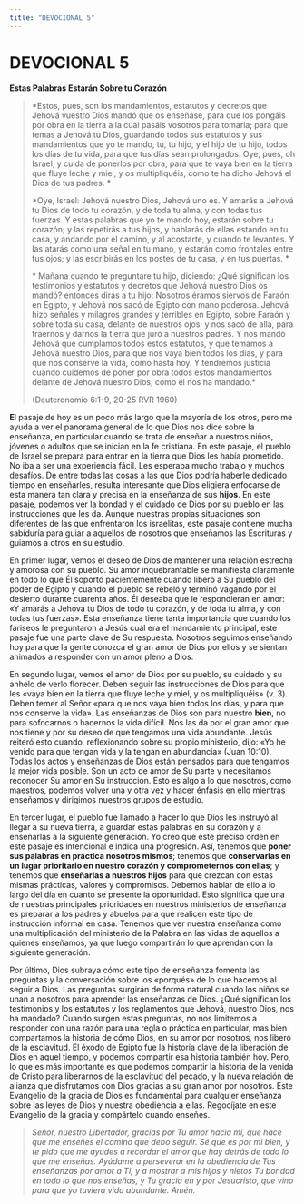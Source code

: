 ```yaml
---
title: "DEVOCIONAL 5"
---
```

# DEVOCIONAL 5

**Estas Palabras Estarán Sobre tu Corazón**

> *Estos, pues, son los mandamientos, estatutos y decretos que Jehová
> vuestro Dios mandó que os enseñase, para que los pongáis por obra en
> la tierra a la cual pasáis vosotros para tomarla; para que temas a
> Jehová tu Dios, guardando todos sus estatutos y sus mandamientos que
> yo te mando, tú, tu hijo, y el hijo de tu hijo, todos los días de tu
> vida, para que tus días sean prolongados. Oye, pues, oh Israel, y
> cuida de ponerlos por obra, para que te vaya bien en la tierra que
> fluye leche y miel, y os multipliquéis, como te ha dicho Jehová el
> Dios de tus padres. *
>
> *Oye, Israel: Jehová nuestro Dios, Jehová uno es. Y amarás a Jehová tu
> Dios de todo tu corazón, y de toda tu alma, y con todas tus fuerzas. Y
> estas palabras que yo te mando hoy, estarán sobre tu corazón; y las
> repetirás a tus hijos, y hablarás de ellas estando en tu casa, y
> andando por el camino, y al acostarte, y cuando te levantes. Y las
> atarás como una señal en tu mano, y estarán como frontales entre tus
> ojos; y las escribirás en los postes de tu casa, y en tus puertas. *
>
> * Mañana cuando te preguntare tu hijo, diciendo: ¿Qué significan los
> testimonios y estatutos y decretos que Jehová nuestro Dios os
> mandó? entonces dirás a tu hijo: Nosotros éramos siervos de Faraón en
> Egipto, y Jehová nos sacó de Egipto con mano poderosa. Jehová hizo
> señales y milagros grandes y terribles en Egipto, sobre Faraón y sobre
> toda su casa, delante de nuestros ojos; y nos sacó de allá, para
> traernos y darnos la tierra que juró a nuestros padres. Y nos mandó
> Jehová que cumplamos todos estos estatutos, y que temamos a Jehová
> nuestro Dios, para que nos vaya bien todos los días, y para que nos
> conserve la vida, como hasta hoy. Y tendremos justicia cuando cuidemos
> de poner por obra todos estos mandamientos delante de Jehová nuestro
> Dios, como él nos ha mandado.*
>
> (Deuteronomio 6:1-9, 20-25 RVR 1960)

**E**l pasaje de hoy es un poco más largo que la mayoría de los otros,
pero me ayuda a ver el panorama general de lo que Dios nos dice sobre la
enseñanza, en particular cuando se trata de enseñar a nuestros niños,
jóvenes o adultos que se inician en la fe cristiana. En este pasaje, el
pueblo de Israel se prepara para entrar en la tierra que Dios les había
prometido. No iba a ser una experiencia fácil. Les esperaba mucho
trabajo y muchos desafíos. De entre todas las cosas a las que Dios
podría haberle dedicado tiempo en enseñarles, resulta interesante que
Dios eligiera enfocarse de esta manera tan clara y precisa en la
enseñanza de sus **hijos**. En este pasaje, podemos ver la bondad y el
cuidado de Dios por su pueblo en las instrucciones que les da. Aunque
nuestras propias situaciones son diferentes de las que enfrentaron los
israelitas, este pasaje contiene mucha sabiduría para guiar a aquellos
de nosotros que enseñamos las Escrituras y guiamos a otros en su
estudio.

En primer lugar, vemos el deseo de Dios de mantener una relación
estrecha y amorosa con su pueblo. Su amor inquebrantable se manifiesta
claramente en todo lo que Él soportó pacientemente cuando liberó a Su
pueblo del poder de Egipto y cuando el pueblo se rebeló y terminó
vagando por el desierto durante cuarenta años. Él deseaba que le
respondieran en amor: «Y amarás a Jehová tu Dios de todo tu corazón, y
de toda tu alma, y con todas tus fuerzas». Esta enseñanza tiene tanta
importancia que cuando los fariseos le preguntaron a Jesús cuál era el
mandamiento principal, este pasaje fue una parte clave de Su respuesta.
Nosotros seguimos enseñando hoy para que la gente conozca el gran amor
de Dios por ellos y se sientan animados a responder con un amor pleno a
Dios.

En segundo lugar, vemos el amor de Dios por su pueblo, su cuidado y su
anhelo de verlo florecer. Deben seguir las instrucciones de Dios para
que les «vaya bien en la tierra que fluye leche y miel, y os
multipliquéis» (v. 3). Deben temer al Señor «para que nos vaya bien
todos los días, y para que nos conserve la vida». Las enseñanzas de Dios
son para nuestro **bien**, no para sofocarnos o hacernos la vida
difícil. Nos las da por el gran amor que nos tiene y por su deseo de que
tengamos una vida abundante. Jesús reiteró esto cuando, reflexionando
sobre su propio ministerio, dijo: «Yo he venido para que tengan vida y
la tengan en abundancia» (Juan 10:10). Todas los actos y enseñanzas de
Dios están pensados para que tengamos la mejor vida posible. Son un acto
de amor de Su parte y necesitamos reconocer Su amor en Su instrucción.
Esto es algo a lo que nosotros, como maestros, podemos volver una y otra
vez y hacer énfasis en ello mientras enseñamos y dirigimos nuestros
grupos de estudio.

En tercer lugar, el pueblo fue llamado a hacer lo que Dios les instruyó
al llegar a su nueva tierra, a guardar estas palabras en su corazón y a
enseñarlas a la siguiente generación. Yo creo que este preciso orden en
este pasaje es intencional e indica una progresión. Así, tenemos que
**poner sus palabras en práctica nosotros mismos**; tenemos que
**conservarlas en un lugar prioritario en nuestro corazón y
comprometernos con ellas**; y tenemos que **enseñarlas a nuestros
hijos** para que crezcan con estas mismas prácticas, valores y
compromisos. Debemos hablar de ello a lo largo del día en cuanto se
presente la oportunidad. Esto significa que una de nuestras principales
prioridades en nuestros ministerios de enseñanza es preparar a los
padres y abuelos para que realicen este tipo de instrucción informal en
casa. Tenemos que ver nuestra enseñanza como una multiplicación del
ministerio de la Palabra en las vidas de aquellos a quienes enseñamos,
ya que luego compartirán lo que aprendan con la siguiente generación.

Por último, Dios subraya cómo este tipo de enseñanza fomenta las
preguntas y la conversación sobre los «porqués» de lo que hacemos al
seguir a Dios. Las preguntas surgirán de forma natural cuando los niños
se unan a nosotros para aprender las enseñanzas de Dios. ¿Qué significan
los testimonios y los estatutos y los reglamentos que Jehová, nuestro
Dios, nos ha mandado? Cuando surgen estas preguntas, no nos limitemos a
responder con una razón para una regla o práctica en particular, mas
bien compartamos la historia de cómo Dios, en su amor por nosotros, nos
liberó de la esclavitud. El éxodo de Egipto fue la historia clave de la
liberación de Dios en aquel tiempo, y podemos compartir esa historia
también hoy. Pero, lo que es más importante es que podemos compartir la
historia de la venida de Cristo para liberarnos de la esclavitud del
pecado, y la nueva relación de alianza que disfrutamos con Dios gracias
a su gran amor por nosotros. Este Evangelio de la gracia de Dios es
fundamental para cualquier enseñanza sobre las leyes de Dios y nuestra
obediencia a ellas. Regocíjate en este Evangelio de la gracia y
compártelo cuando enseñes.

> *Señor, nuestro Libertador, gracias por Tu amor hacia mí, que hace que
> me enseñes el camino que debo seguir. Sé que es por mi bien, y te pido
> que me ayudes a recordar el amor que hay detrás de todo lo que me
> enseñas. Ayúdame a perseverar en la obediencia de Tus enseñanzas por
> amor a Ti, y a mostrar a mis hijos y nietos Tu bondad en todo lo que
> nos enseñas, y Tu gracia en y por Jesucristo, que vino para que yo
> tuviera vida abundante. Amén.*
